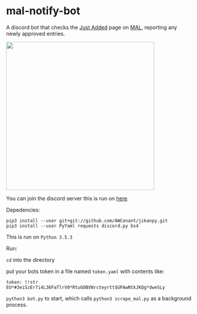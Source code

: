 # mal-notify-bot

A discord bot that checks the [Just Added](https://myanimelist.net/anime.php?o=9&c%5B0%5D=a&c%5B1%5D=d&cv=2&w=1) page on [MAL](https://myanimelist.net/), reporting any newly approved entries.

<img src="https://i.imgur.com/pEVk0iw.png" alt="" width=400>

You can join the discord server this is run on [here](https://goo.gl/ciydwZ).

Depedencies:
```
pip3 install --user git+git://github.com/AWConant/jikanpy.git
pip3 install --user PyYaml requests discord.py bs4
```

This is run on `Python 3.5.3`

Run:

`cd` into the directory

put your bots token in a file named `token.yaml` with contents like:

`token: !!str EU*#3eiSzEr7i4L36FaTlrV0*RtuGOBVNrcteyrtt$GPAwNtkJKQg*dweSLy`

`python3 bot.py` to start, which calls `python3 scrape_mal.py` as a background process.
